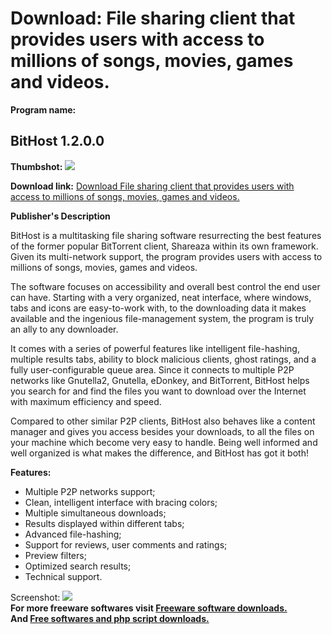 # Download: File sharing client that provides users with access to millions of songs, movies, games and videos.

**Program name:**

## BitHost 1.2.0.0

  
**Thumbshot:** ![](http://www.freewarefiles.com/screenshot/bithost12_md.jpg)   
  
**Download link:** [Download File sharing client that provides users with access to millions of songs, movies, games and videos.](http://freesoftwares.boysofts.com/BitHost_program_57389.html)  
  


**Publisher's Description**  
  


BitHost is a multitasking file sharing software resurrecting the best features of the former popular BitTorrent client, Shareaza within its own framework. Given its multi-network support, the program provides users with access to millions of songs, movies, games and videos. 

The software focuses on accessibility and overall best control the end user can have. Starting with a very organized, neat interface, where windows, tabs and icons are easy-to-work with, to the downloading data it makes available and the ingenious file-management system, the program is truly an ally to any downloader.

It comes with a series of powerful features like intelligent file-hashing, multiple results tabs, ability to block malicious clients, ghost ratings, and a fully user-configurable queue area. Since it connects to multiple P2P networks like Gnutella2, Gnutella, eDonkey, and BitTorrent, BitHost helps you search for and find the files you want to download over the Internet with maximum efficiency and speed.

Compared to other similar P2P clients, BitHost also behaves like a content manager and gives you access besides your downloads, to all the files on your machine which become very easy to handle. Being well informed and well organized is what makes the difference, and BitHost has got it both!

**Features:**

  * Multiple P2P networks support; 
  * Clean, intelligent interface with bracing colors; 
  * Multiple simultaneous downloads; 
  * Results displayed within different tabs; 
  * Advanced file-hashing; 
  * Support for reviews, user comments and ratings; 
  * Preview filters; 
  * Optimized search results; 
  * Technical support. 

  
  
Screenshot: ![](http://www.freewarefiles.com/screenshot/bithost12.jpg)   
**For more freeware softwares visit [Freeware software downloads.](http://freesoftwares.boysofts.com/)**   
**And [Free softwares and php script downloads.](http://www.boysofts.com/)**
